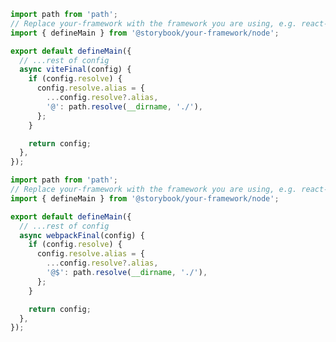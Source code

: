 ```ts filename=".storybook/main.js|ts" renderer="common" language="ts" tabTitle="Vite"
import path from 'path';
// Replace your-framework with the framework you are using, e.g. react-vite, nextjs-vite, vue3-vite, etc.
import { defineMain } from '@storybook/your-framework/node';

export default defineMain({
  // ...rest of config
  async viteFinal(config) {
    if (config.resolve) {
      config.resolve.alias = {
        ...config.resolve?.alias,
        '@': path.resolve(__dirname, './'),
      };
    }

    return config;
  },
});
```

```ts filename=".storybook/main.js|ts" renderer="common" language="ts" tabTitle="Webpack"
import path from 'path';
// Replace your-framework with the framework you are using, e.g. react-webpack, nextjs, angular, etc.
import { defineMain } from '@storybook/your-framework/node';

export default defineMain({
  // ...rest of config
  async webpackFinal(config) {
    if (config.resolve) {
      config.resolve.alias = {
        ...config.resolve?.alias,
        '@$': path.resolve(__dirname, './'),
      };
    }

    return config;
  },
});
```
